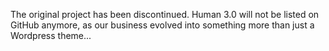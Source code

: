 The original project has been discontinued.
Human 3.0 will not be listed on GitHub anymore, as our business evolved into something more than just a Wordpress theme...

